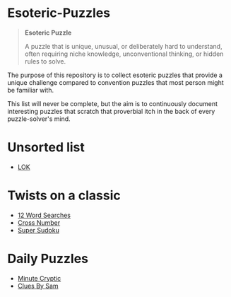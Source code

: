 # Esoteric-Puzzles

> **Esoteric Puzzle**
> 
> A puzzle that is unique, unusual, or deliberately hard to understand, often requiring niche knowledge, unconventional thinking, or hidden rules to solve.

The purpose of this repository is to collect esoteric puzzles that provide a unique challenge compared to convention puzzles that most person might be familiar with.

This list will never be complete, but the aim is to continuously document interesting puzzles that scratch that proverbial itch in the back of every puzzle-solver's mind.


# Unsorted list
- [LOK](https://draknek.itch.io/lok-digital)

# Twists on a classic
- [12 Word Searches](https://playcebo.itch.io/12-word-searches)
- [Cross Number](https://www.geocaching.com/geocache/GC56WYG)
- [Super Sudoku](https://www.reddit.com/r/tenwordsofwisdom/comments/4xckvp/our_local_twower_yessoan_fixed_carys_super_sudoku/)

# Daily Puzzles
- [Minute Cryptic](https://www.minutecryptic.com/)
- [Clues By Sam](https://cluesbysam.com)
